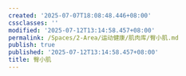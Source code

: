 ```yaml
---
created: '2025-07-07T18:08:48.446+08:00'
cssclasses: ''
modified: '2025-07-12T13:14:58.457+08:00'
permalink: /Spaces/2-Area/运动健康/肌肉库/臀小肌.md
publish: true
published: '2025-07-12T13:14:58.457+08:00'
title: 臀小肌
---
```

